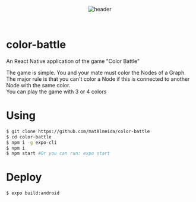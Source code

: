 <p align="center">
<img src="https://i.imgur.com/uWO6Wb5.jpg" alt="header"/>
</p><br />

# color-battle

An React Native application of the game "Color Battle"

The game is simple. You and your mate must color the Nodes of a Graph.  
The major rule is that you can't color a Node if this is connected to another Node with the same color.  
You can play the game with 3 or 4 colors

# Using

```sh
$ git clone https://github.com/matAlmeida/color-battle
$ cd color-battle
$ npm i -g expo-cli
$ npm i
$ npm start #Or you can run: expo start
```

# Deploy

```sh
$ expo build:android
```

